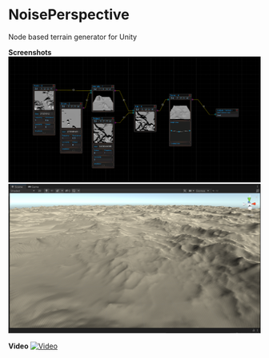 # NoisePerspective
Node based terrain generator for Unity

**Screenshots**
![Nodes](/Screenshots/Nodes.png?raw=true "Nodes")
![Terrain](/Screenshots/Terrain.png?raw=true "Terrain")

**Video**
[![Video](https://img.youtube.com/vi/mkatKlnBKHg/maxresdefault.jpg)](https://youtu.be/mkatKlnBKHg)

